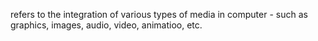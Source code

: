 refers to the integration of various types of media in computer - such as graphics, images, audio, video, animatioo, etc.